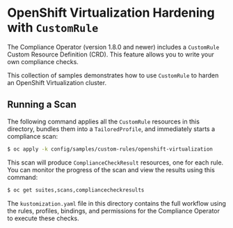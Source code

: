 # OpenShift Virtualization Hardening with `CustomRule`

The Compliance Operator (version 1.8.0 and newer) includes a `CustomRule`
Custom Resource Definition (CRD). This feature allows you to write your own
compliance checks.

This collection of samples demonstrates how to use `CustomRule` to harden an
OpenShift Virtualization cluster.

## Running a Scan

The following command applies all the `CustomRule` resources in this directory,
bundles them into a `TailoredProfile`, and immediately starts a compliance
scan:

```bash
$ oc apply -k config/samples/custom-rules/openshift-virtualization
```

This scan will produce `ComplianceCheckResult` resources, one for each rule.
You can monitor the progress of the scan and view the results using this
command:

```bash
$ oc get suites,scans,compliancecheckresults
```

The `kustomization.yaml` file in this directory contains the full workflow
using the rules, profiles, bindings, and permissions for the Compliance
Operator to execute these checks.
